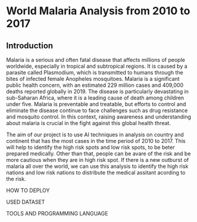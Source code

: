# World Malaria Analysis from 2010 to 2017

## Introduction

Malaria is a serious and often fatal disease that affects millions of people worldwide, especially in tropical and subtropical regions. It is caused by a parasite called Plasmodium, which is transmitted to humans through the bites of infected female Anopheles mosquitoes. Malaria is a significant public health concern, with an estimated 229 million cases and 409,000 deaths reported globally in 2019. The disease is particularly devastating in sub-Saharan Africa, where it is a leading cause of death among children under five. Malaria is preventable and treatable, but efforts to control and eliminate the disease continue to face challenges such as drug resistance and mosquito control. In this context, raising awareness and understanding about malaria is crucial in the fight against this global health threat.

The aim of our project is to use AI techniques in analysis on country and continent that has the most cases in the time period of 2010 to 2017. 
This will help to identify the high risk spots and low risk spots, to be beter prepared medically. Other than that, people can be avare of the risk
and be more cautious when they are in high risk spot. If there is a new outburst of malaria all over the world, we can use this analysis to identify 
the high risk nations and low risk nations to distribute the medical assitant acording to the risk.

HOW TO DEPLOY

USED DATASET

TOOLS AND PROGRAMMING LANGUAGE
